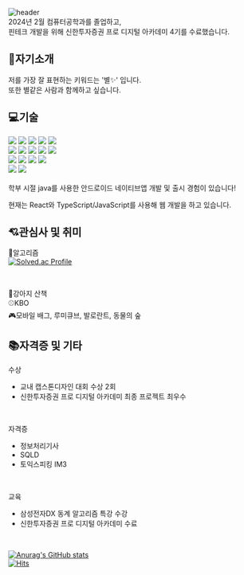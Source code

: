 ![header](https://capsule-render.vercel.app/api?type=venom&color=ffc0cb&height=300&section=header&text=안녕하세요😊%20&fontSize=35)  
2024년 2월 컴퓨터공학과를 졸업하고,   
핀테크 개발을 위해 신한투자증권 프로 디지털 아카데미 4기를 수료했습니다.  

## 👀자기소개
저를 가장 잘 표현하는 키워드는 '별✨' 입니다.  
또한 별같은 사람과 함께하고 싶습니다.  


## 💻기술
<!--
<img src="https://img.shields.io/badge/아이콘내용-바탕색?style=flat&logo=로고이름&logoColor=white"/>
-->
<div>
    <img src="https://img.shields.io/badge/JavaScript-F7DF1E?style=flat&logo=JavaScript&logoColor=white"/>
    <img src="https://img.shields.io/badge/TypeScript-007ACC?style=flat&logo=typescript&logoColor=white"/>
    <img src="https://img.shields.io/badge/Java-007396?style=flat&logo=openjdk&logoColor=white" /> 
    <img src="https://img.shields.io/badge/CSS3-1572B6?style=flat&logo=css3&logoColor=white"/>
    <img src="https://img.shields.io/badge/HTML5-E34F26?style=flat&logo=html5&logoColor=white"/>
    
     
</div>
<div>
    <img src="https://img.shields.io/badge/React-20232A?style=flat&logo=react&logoColor=white"/>
    <img src="https://img.shields.io/badge/Node.js-43853D?style=flat&logo=node.js&logoColor=white"/>
    <img src="https://img.shields.io/badge/Express.js-404D59?style=flat"/>
    <img src="https://img.shields.io/badge/Tailwind_CSS-38B2AC?style=flat&logo=tailwind-css&logoColor=white"/>
    <img src="https://img.shields.io/badge/MongoDB-4EA94B?style=flat&logo=mongodb&logoColor=white"/>
</div>
<div> 
    <img src="https://img.shields.io/badge/Visual_Studio_Code-0078D4?style=flat&logo=visual%20studio%20code&logoColor=white"/>
    <img src="https://img.shields.io/badge/androidstudio-3DDC84?style=flat&logo=androidstudio&logoColor=white"/> 
    <img src="https://img.shields.io/badge/eclipseide-2C2255?style=flat&logo=eclipseide&logoColor=white"/> 
    <img src="https://img.shields.io/badge/intellijidea-000000?style=flat&logo=intellijidea&logoColor=white"/> 
</div>
<div>
    <img src="https://img.shields.io/badge/figma-F24E1E?style=flat&logo=figma&logoColor=white"/> 
    <img src="https://img.shields.io/badge/notion-000000?style=flat&logo=notion&logoColor=white"/>
</div>  
<br/>
학부 시절 java를 사용한 안드로이드 네이티브앱 개발 및 출시 경험이 있습니다!  

현재는 React와 TypeScript/JavaScript를 사용해 웹 개발을 하고 있습니다. 


## 💘관심사 및 취미
🧩알고리즘  
[![Solved.ac Profile](http://mazassumnida.wtf/api/v2/generate_badge?boj=hellostar)](https://solved.ac/hellostar)  
  
<br/>

🐶강아지 산책  
⚾KBO  
🎮모바일 배그, 루미큐브, 발로란트, 동물의 숲


## 📚자격증 및 기타
수상
- 교내 캡스톤디자인 대회 수상 2회
- 신한투자증권 프로 디지털 아카데미 최종 프로젝트 최우수
<br/>

자격증

- 정보처리기사
- SQLD
- 토익스피킹 IM3
<br/>

교육
- 삼성전자DX 동계 알고리즘 특강 수강
- 신한투자증권 프로 디지털 아카데미 수료
<br/>


[![Anurag's GitHub stats](https://github-readme-stats.vercel.app/api?username=janjinn)](https://github.com/anuraghazra/github-readme-stats)
<br />
[![Hits](https://hits.seeyoufarm.com/api/count/incr/badge.svg?url=https%3A%2F%2Fgithub.com%2Fjanjinn&count_bg=%23A8DAE8&title_bg=%23FFC0CB&icon=&icon_color=%23E7E7E7&title=hits&edge_flat=false)](https://hits.seeyoufarm.com)
